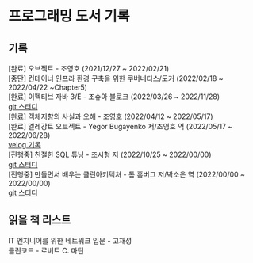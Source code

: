 # 프로그래밍 도서 기록

## 기록
[완료] 오브젝트 - 조영호 (2021/12/27 ~ 2022/02/21)<br>
[중단] 컨테이너 인프라 환경 구축을 위한 쿠버네티스/도커 (2022/02/18 ~ 2022/04/22 ~Chapter5)<br>
[완료] 이펙티브 자바 3/E - 조슈아 블로크 (2022/03/26 ~ 2022/11/28)<br>
[git 스터디](https://github.com/Dev-Prison/Effective-Java)<br>
[완료] 객체지향의 사실과 오해 - 조영호 (2022/04/12 ~ 2022/05/17)<br>
[완료] 엘레강트 오브젝트 - Yegor Bugayenko 저/조영호 역 (2022/05/17 ~ 2022/06/28)<br>
[velog 기록](https://velog.io/@yhlee9753/series/%EB%8F%85%EC%84%9C%EC%8B%9C%EB%A6%AC%EC%A6%88)<br>
[진행중] 친절한 SQL 튜닝 - 조시형 저 (2022/10/25 ~ 2022/00/00)<br>
[git 스터디](https://github.com/Hoontudy/Friendly-SQL-Tuning) <br>
[진행중] 만들면서 배우는 클린아키텍처 - 톰 홈버그 저/박소은 역 (2022/00/00 ~ 2022/00/00)<br>
[git 스터디](https://github.com/Dev-Prison/) <br>

## 읽을 책 리스트
IT 엔지니어를 위한 네트워크 입문 - 고재성<br>
클린코드 - 로버트 C. 마틴<br>
